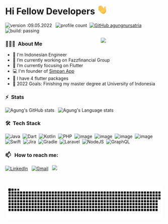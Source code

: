 <h1 align="left">Hi Fellow Developers <img src="https://github.com/agungnursatria/agungnursatria/blob/main/img/Hi.gif" height="32" /></h1>

![version :09.05.2022](https://img.shields.io/badge/version-09.05.2022-informational) &nbsp;
![profile count](https://komarev.com/ghpvc/?username=agungnursatria&color=red)&nbsp;
[![GitHub agungnursatria](https://img.shields.io/github/followers/agungnursatria?label=follow&style=social)](https://github.com/AbhishekSinghDhadwal)&nbsp;
![build: passing](https://img.shields.io/badge/build-passing-success)

<img align='right' src='https://user-images.githubusercontent.com/5713670/87202985-820dcb80-c2b6-11ea-9f56-7ec461c497c3.gif' width='200"'>

### 👨🏻‍💻 &nbsp;About Me
- 💬 I'm Indonesian Engineer
- 🔭 I’m currently working on Fazzfinancial Group
- 🌱 I’m currently focusing on Flutter
- 💻 I'm founder of [Simpan App](https://play.google.com/store/apps/details?id=com.banyuw.simpan)
- 🤔 I have 4 flutter packages
- 🥅 2022 Goals: Finishing my master degree at University of Indonesia

### ⚡ &nbsp;Stats
![Agung's GitHub stats](https://github-readme-stats.vercel.app/api?username=agungnursatria&theme=dark&show_icons=true&hide_border=true)&nbsp;&nbsp;
![Agung's Language stats](https://github-readme-stats-eight-theta.vercel.app/api/top-langs/?username=agungnursatria&layout=compact&langs_count=8&hide_border=true&theme=dark)
<br />

### 🛠 &nbsp;Tech Stack
![Java](https://img.shields.io/badge/java-%23E34F26.svg?style=for-the-badge&logo=java&logoColor=white)&nbsp;
![Dart](https://img.shields.io/badge/dart-%230175C2.svg?style=for-the-badge&logo=dart&logoColor=white)&nbsp;
![Kotlin](https://img.shields.io/badge/kotlin-%230095D5.svg?style=for-the-badge&logo=kotlin&logoColor=white)&nbsp;
![PHP](https://img.shields.io/badge/php-%23777BB4.svg?style=for-the-badge&logo=php&logoColor=white)&nbsp;
![image](https://img.shields.io/badge/MongoDB-4EA94B?style=for-the-badge&logo=mongodb&logoColor=white)&nbsp;
![image](https://img.shields.io/badge/SQLite-07405E?style=for-the-badge&logo=sqlite&logoColor=white)&nbsp;
![image](https://img.shields.io/badge/Realm-39477F?style=for-the-badge&logo=realm&logoColor=white)&nbsp;
![image](https://img.shields.io/badge/Figma-F24E1E?style=for-the-badge&logo=figma&logoColor=white)&nbsp;
![Swift](https://img.shields.io/badge/swift-F54A2A?style=for-the-badge&logo=swift&logoColor=white)&nbsp;
![Jira](https://img.shields.io/badge/jira-%230A0FFF.svg?style=for-the-badge&logo=jira&logoColor=white)&nbsp;
![Gradle](https://img.shields.io/badge/Gradle-02303A.svg?style=for-the-badge&logo=Gradle&logoColor=white)&nbsp;
![Laravel](https://img.shields.io/badge/laravel-%23FF2D20.svg?style=for-the-badge&logo=laravel&logoColor=white)&nbsp;
![NodeJS](https://img.shields.io/badge/node.js-6DA55F?style=for-the-badge&logo=node.js&logoColor=white)&nbsp;
![GraphQL](https://img.shields.io/badge/-GraphQL-E10098?style=for-the-badge&logo=graphql&logoColor=white)&nbsp;

### 📫 &nbsp; How to reach me:
<a href="https://www.linkedin.com/in/agung-nb/"><img alt="LinkedIn" src="https://img.shields.io/badge/linkedin%20-%230077B5.svg?&style=flat&logo=linkedin&logoColor=white"/></a> &nbsp;
<a href="mailto:agungnursatria@gmail.com"><img alt="Gmail" src="https://img.shields.io/badge/Gmail-D14836?style=flat&logo=gmail&logoColor=white" /></a> &nbsp;
<a href="https://instagram.com/agungnursatria"><img src="https://img.shields.io/badge/-@agungnursatria_-E4405F?style=flat&logo=Instagram&logoColor=white"/></a> &nbsp;

<br>

![snake svg](https://github.com/agungnursatria/agungnursatria/blob/main/img/github-contribution-grid-snake.svg)

<!--
**agungnursatria/agungnursatria** is a ✨ _special_ ✨ repository because its `README.md` (this file) appears on your GitHub profile.

Here are some ideas to get you started:

- 🔭 I’m currently working on ...
- 🌱 I’m currently learning ...
- 👯 I’m looking to collaborate on ...
- 🤔 I’m looking for help with ...
- 💬 Ask me about ...
- 📫 How to reach me: ...
- 😄 Pronouns: ...
- ⚡ Fun fact: ...
-->
